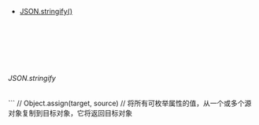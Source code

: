 - [JSON.stringify()](#JSON.stringify)

<br/>
<br/>
<br/>
<br/>
<br/>

<h6 id="JSON.stringify">JSON.stringify</h6>
```
// Object.assign(target, source)
// 将所有可枚举属性的值，从一个或多个源对象复制到目标对象，它将返回目标对象

```
